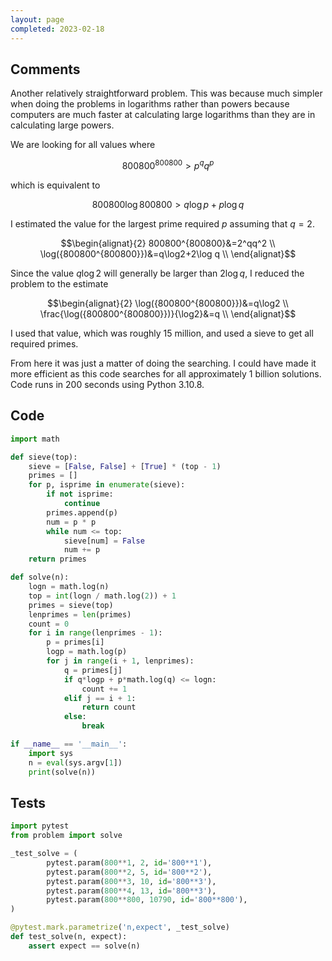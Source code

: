 ```yaml
---
layout: page
completed: 2023-02-18
---
```


## Comments

Another relatively straightforward problem. This was because much simpler when
doing the problems in logarithms rather than powers because computers are much
faster at calculating large logarithms than they are in calculating large
powers.

We are looking for all values where

$$800800^{800800}>p^qq^p$$

which is equivalent to

$$800800\log {800800}>q\log p+p\log q$$

I estimated the value for the largest prime required $p$ assuming that $q=2$.

$$\begin{alignat}{2}
800800^{800800}&=2^qq^2 \\
\log({800800^{800800}})&=q\log2+2\log q \\
\end{alignat}$$

Since the value $q\log2$ will generally be larger than $2\log q$, I reduced the
problem to the estimate

$$\begin{alignat}{2}
\log({800800^{800800}})&=q\log2 \\
\frac{\log({800800^{800800}})}{\log2}&=q \\
\end{alignat}$$

I used that value, which was roughly $15$ million, and used a sieve to get all
required primes.

From here it was just a matter of doing the searching. I could have made it
more efficient as this code searches for all approximately $1$ billion
solutions. Code runs in 200 seconds using Python 3.10.8.

## Code

```python
import math

def sieve(top):
    sieve = [False, False] + [True] * (top - 1)
    primes = []
    for p, isprime in enumerate(sieve):
        if not isprime:
            continue
        primes.append(p)
        num = p * p
        while num <= top:
            sieve[num] = False
            num += p
    return primes

def solve(n):
    logn = math.log(n)
    top = int(logn / math.log(2)) + 1
    primes = sieve(top)
    lenprimes = len(primes)
    count = 0
    for i in range(lenprimes - 1):
        p = primes[i]
        logp = math.log(p)
        for j in range(i + 1, lenprimes):
            q = primes[j]
            if q*logp + p*math.log(q) <= logn:
                count += 1
            elif j == i + 1:
                return count
            else:
                break

if __name__ == '__main__':
    import sys
    n = eval(sys.argv[1])
    print(solve(n))
```

## Tests

```python
import pytest
from problem import solve

_test_solve = (
        pytest.param(800**1, 2, id='800**1'),
        pytest.param(800**2, 5, id='800**2'),
        pytest.param(800**3, 10, id='800**3'),
        pytest.param(800**4, 13, id='800**3'),
        pytest.param(800**800, 10790, id='800**800'),
)

@pytest.mark.parametrize('n,expect', _test_solve)
def test_solve(n, expect):
    assert expect == solve(n)
```
